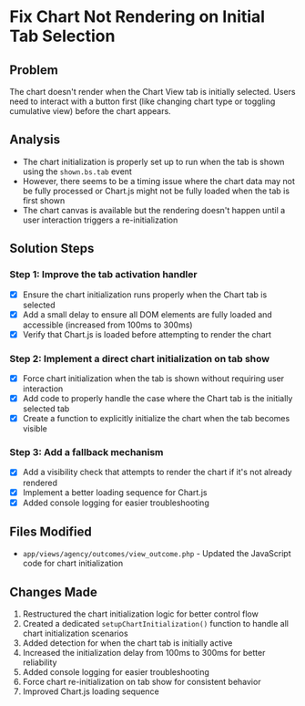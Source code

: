 # Fix Chart Not Rendering on Initial Tab Selection

## Problem
The chart doesn't render when the Chart View tab is initially selected. Users need to interact with a button first (like changing chart type or toggling cumulative view) before the chart appears.

## Analysis
- The chart initialization is properly set up to run when the tab is shown using the `shown.bs.tab` event
- However, there seems to be a timing issue where the chart data may not be fully processed or Chart.js might not be fully loaded when the tab is first shown
- The chart canvas is available but the rendering doesn't happen until a user interaction triggers a re-initialization

## Solution Steps

### Step 1: Improve the tab activation handler
- [x] Ensure the chart initialization runs properly when the Chart tab is selected
- [x] Add a small delay to ensure all DOM elements are fully loaded and accessible (increased from 100ms to 300ms)
- [x] Verify that Chart.js is loaded before attempting to render the chart

### Step 2: Implement a direct chart initialization on tab show
- [x] Force chart initialization when the tab is shown without requiring user interaction
- [x] Add code to properly handle the case where the Chart tab is the initially selected tab
- [x] Create a function to explicitly initialize the chart when the tab becomes visible

### Step 3: Add a fallback mechanism
- [x] Add a visibility check that attempts to render the chart if it's not already rendered
- [x] Implement a better loading sequence for Chart.js
- [x] Added console logging for easier troubleshooting

## Files Modified
- `app/views/agency/outcomes/view_outcome.php` - Updated the JavaScript code for chart initialization

## Changes Made
1. Restructured the chart initialization logic for better control flow
2. Created a dedicated `setupChartInitialization()` function to handle all chart initialization scenarios
3. Added detection for when the chart tab is initially active
4. Increased the initialization delay from 100ms to 300ms for better reliability
5. Added console logging for easier troubleshooting
6. Force chart re-initialization on tab show for consistent behavior
7. Improved Chart.js loading sequence
